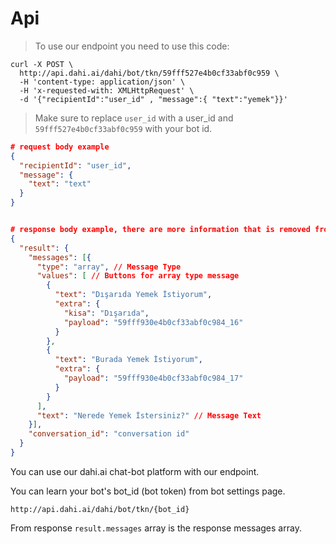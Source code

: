 # Api
> To use our endpoint you need to use this code:

```shell
curl -X POST \
  http://api.dahi.ai/dahi/bot/tkn/59fff527e4b0cf33abf0c959 \
  -H 'content-type: application/json' \
  -H 'x-requested-with: XMLHttpRequest' \
  -d '{"recipientId":"user_id" , "message":{ "text":"yemek"}}'
```
> Make sure to replace `user_id` with a user_id and `59fff527e4b0cf33abf0c959` with your bot id.

```json
# request body example
{
  "recipientId": "user_id",
  "message": {
    "text": "text"
  }
}


# response body example, there are more information that is removed from this example.
{
  "result": {
    "messages": [{
      "type": "array", // Message Type
      "values": [ // Buttons for array type message
        {
          "text": "Dışarıda Yemek İstiyorum",
          "extra": {
            "kisa": "Dışarıda",
            "payload": "59fff930e4b0cf33abf0c984_16"
          }
        },
        {
          "text": "Burada Yemek İstiyorum",
          "extra": {
            "payload": "59fff930e4b0cf33abf0c984_17"
          }
        }
      ],
      "text": "Nerede Yemek İstersiniz?" // Message Text
    }],
    "conversation_id": "conversation id"
  }
}
```
You can use our dahi.ai chat-bot platform with our endpoint.

You can learn your bot's bot_id (bot token) from bot settings page.

`http://api.dahi.ai/dahi/bot/tkn/{bot_id}`

From response `result.messages` array is the response messages array.